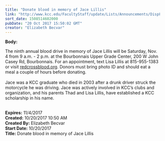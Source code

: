 ```yaml
---
title: "Donate blood in memory of Jace Lillis"
link: "http://www.kcc.edu/FacultyStaff/update/Lists/Announcements/DispForm.aspx?ID=2538"
sort_date: 1508514602000
pubDate: "20 Oct 2017 15:50:02 GMT"
creator: "Elizabeth Becvar"
---
```


<div><b>Body:</b> <div class="ExternalClassE026E89511054F61BBB470A86B2A2B21"><p>The ninth annual blood drive in memory of Jace Lillis will be Saturday, Nov. 4 from 9 a.m. - 2 p.m. at the Bourbonnais Upper Grade Center, 200 W John Casey Rd, Bourbonnais. For an appointment, text Lisa Lillis at <span class="baec5a81-e4d6-4674-97f3-e9220f0136c1" style="white-space:nowrap">815-955-1383<a title="Call: 815-955-1383" href="#" style="overflow:hidden;cursor:hand;border-top:medium none;height:16px;border-right:medium none;width:16px;vertical-align:middle;white-space:nowrap;right:0px;border-bottom:medium none;position:static !important;float:none;left:0px;margin:0px;border-left:medium none;display:inline;top:0px;bottom:0px"></a></span> or visit <a href="http://redcrossblood.org/">redcrossblood.org</a>. Donors must bring photo ID and should eat a meal a couple of hours before donating. <br /><br />Jace was a KCC graduate who died in 2003 after a drunk driver struck the motorcycle he was driving. Jace was actively involved in KCC’s clubs and organization, and his parents Thad and Lisa Lillis, have established a KCC scholarship in his name. <br /><br /></p></div></div>
<div><b>Expires:</b> 11/4/2017</div>
<div><b>Created:</b> 10/20/2017 10:50 AM</div>
<div><b>Created By:</b> Elizabeth Becvar</div>
<div><b>Start Date:</b> 10/20/2017</div>
<div><b>Title:</b> Donate blood in memory of Jace Lillis</div>
